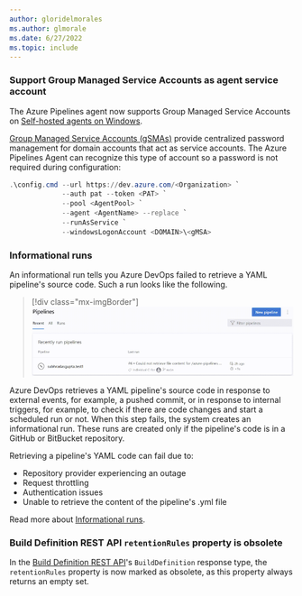 ```yaml
---
author: gloridelmorales
ms.author: glmorale
ms.date: 6/27/2022
ms.topic: include
---
```


### Support Group Managed Service Accounts as agent service account

The Azure Pipelines agent now supports Group Managed Service Accounts on [Self-hosted agents on Windows](/azure/devops/pipelines/agents/v2-windows?view=azure-devops).

[Group Managed Service Accounts (gSMAs)](https://aka.ms/gmsa) provide centralized password management for domain accounts that act as service accounts. The Azure Pipelines Agent can recognize this type of account so a password is not required during configuration:

```PowerShell
.\config.cmd --url https://dev.azure.com/<Organization> `
             --auth pat --token <PAT> `
             --pool <AgentPool> `
             --agent <AgentName> --replace `
             --runAsService `
             --windowsLogonAccount <DOMAIN>\<gMSA>
```
### Informational runs

An informational run tells you Azure DevOps failed to retrieve a YAML pipeline's source code. Such a run looks like the following.

  > [!div class="mx-imgBorder"]
  > ![Recently run pipelines](../../media/205-pipelines-01.png)

Azure DevOps retrieves a YAML pipeline's source code in response to external events, for example, a pushed commit, or in response to internal triggers, for example, to check if there are code changes and start a scheduled run or not. When this step fails, the system creates an informational run. These runs are created only if the pipeline's code is in a GitHub or BitBucket repository.

Retrieving a pipeline's YAML code can fail due to:

* Repository provider experiencing an outage
* Request throttling
* Authentication issues
* Unable to retrieve the content of the pipeline's .yml file

Read more about [Informational runs](/azure/devops/pipelines/process/information-run?view=azure-devops).

### Build Definition REST API `retentionRules` property is obsolete

In the [Build Definition REST API](/rest/api/azure/devops/build/builds/get)'s `BuildDefinition` response type, the `retentionRules` property is now marked as obsolete, as this property always returns an empty set.
